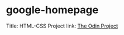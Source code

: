 google-homepage
===============

Title: HTML-CSS Project
link: <a href="http://www.theodinproject.com/web-development-101/html-css?ref=lnav">The Odin Project</a>